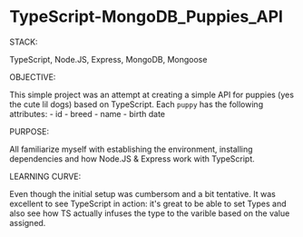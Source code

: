 # TypeScript-MongoDB_Puppies_API

STACK: 

TypeScript, Node.JS, Express, MongoDB, Mongoose

OBJECTIVE:

This simple project was an attempt at creating a simple API for puppies (yes the cute lil dogs) based on TypeScript. Each `puppy` has
the following attributes: 
    - id
    - breed
    - name
    - birth date

PURPOSE:

All familiarize myself with establishing the environment, installing dependencies and how Node.JS & Express work with TypeScript.

LEARNING CURVE: 

Even though the initial setup was cumbersom and a bit tentative. It was excellent to see TypeScript in action: it's great to be
able to set Types and also see how TS actually infuses the type to the varible based on the value assigned. 
